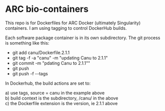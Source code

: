 # ARC bio-containers

This repo is for Dockerfiles for ARC Docker (ultimately Singularity) containers.  I am using tagging to control DockerHub builds.  

Each software package container is in its own subdirectory.  The git process is something like this:

 + git add canu/Dockerfile.2.1.1
 + git tag -f -a "canu" -m "updating Canu to 2.1.1"
 + git commit -m "pdating Canu to 2.1.1""
 + git push
 + git push -f --tags
 
In Dockerhub, the build actions are set to:

a) use tags, source = canu in the example above  
b) build context is the subdirectory, /canu/ in the above  
c) the Dockerfile extension is the version, ie 2.1.1 above  
